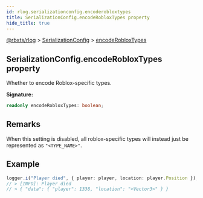 ```yaml
---
id: rlog.serializationconfig.encoderobloxtypes
title: SerializationConfig.encodeRobloxTypes property
hide_title: true
---
```


[@rbxts/rlog](./rlog.md) &gt; [SerializationConfig](./rlog.serializationconfig.md) &gt; [encodeRobloxTypes](./rlog.serializationconfig.encoderobloxtypes.md)

## SerializationConfig.encodeRobloxTypes property

Whether to encode Roblox-specific types.

**Signature:**

```typescript
readonly encodeRobloxTypes: boolean;
```

## Remarks

When this setting is disabled, all roblox-specific types will instead just be represented as `"<TYPE_NAME>"`<!-- -->.

## Example


```ts
logger.i("Player died", { player: player, location: player.Position });
// > [INFO]: Player died
// > { "data": { "player": 1338, "location": "<Vector3>" } }
```
